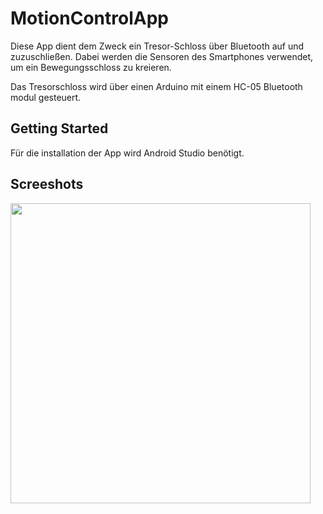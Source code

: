 # MotionControlApp
 
Diese App dient dem Zweck ein Tresor-Schloss über Bluetooth auf und zuzuschließen. 
Dabei werden die Sensoren des Smartphones verwendet, um ein Bewegungsschloss zu kreieren.

Das Tresorschloss  wird über einen Arduino mit einem HC-05 Bluetooth modul gesteuert.


## Getting Started

Für die installation der App wird Android Studio benötigt.


## Screeshots



<img src=https://user-images.githubusercontent.com/57061697/204327051-bf81355a-8106-413e-95ec-0fc7d200ea78.jpg width="480">
